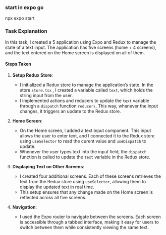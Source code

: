 
### start in expo go
npx expo start 


### Task Explanation

In this task, I created a 5 application using Expo and Redux to manage the state of a text input. The application has five screens (home + 4 screens), 
and the text entered on the Home screen is displayed on all of them.

#### Steps Taken

1. **Setup Redux Store**:
   - I initialized a Redux store to manage the application’s state. In the store `store.tsx` , I created a variable called `text`, which holds the string input from the user.
   - I implemented actions and reducers to update the `text` variable through a `dispatch` function `reducers`. This way, whenever the input changes, it triggers an update to the Redux store.

2. **Home Screen**:
   - On the Home screen, I added a text input component. This input allows the user to enter text, and I connected it to the Redux store using `useSelector` to read the curent value and `useDispatch` to update.
   - Whenever the user types text into the input field, the `dispatch` function is called to update the `text` variable in the Redux store.

3. **Displaying Text on Other Screens**:
   - I created four additional screens. Each of these screens retrieves the text from the Redux store using `useSelector`, allowing them to display the updated text in real time.
   - This setup ensures that any change made on the Home screen is reflected across all five screens.

4. **Navigation**:
   - I used the Expo router to navigate between the screens. Each screen is accessible through a tabbed interface, making it easy for users to switch between them while consistently viewing the same text.

 